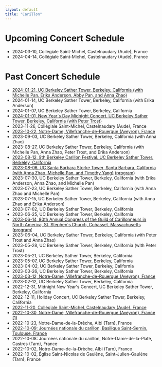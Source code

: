 ```yaml
---
layout: default
title: "Carillon"
---
```


Upcoming Concert Schedule
=========================
* 2024-03-10, Collégiale Saint-Michel, Castelnaudary (Aude), France
* 2024-04-14, Collégiale Saint-Michel, Castelnaudary (Aude), France

Past Concert Schedule
=====================

* [2024-01-21, UC Berkeley Sather Tower, Berkeley, California (with Michelle Pan, Erika Anderson, Abby Pan, and Anna Zhao)](https://www.instagram.com/reel/C2YDdU9yrUE/?utm_source=ig_web_copy_link&igsh=MzRlODBiNWFlZA==)
* 2024-01-14, UC Berkeley Sather Tower, Berkeley, California (with Erika Anderson)
* 2024-01-07, UC Berkeley Sather Tower, Berkeley, California
* [2024-01-01, New Year's Day Midnight Concert, UC Berkeley Sather Tower, Berkeley, California (with Peter Trost)](https://www.instagram.com/reel/C1laxQJr05Z/?utm_source=ig_web_copy_link&igsh=MzRlODBiNWFlZA==)
* 2023-11-26, Collégiale Saint-Michel, Castelnaudary (Aude), France
* [2023-10-22, Notre-Dame, Villefranche-de-Rouergue (Aveyron), France](http://amiscarillonvfr.blogspot.com/2023/10/concert-dimanche-22-octobre-15h-17h.html)
* 2023-09-03, UC Berkeley Sather Tower, Berkeley, California (with Anna Zhao)
* 2023-08-27, UC Berkeley Sather Tower, Berkeley, California (with Michelle Pan, Anna Zhao, Peter Trost, and Erika Anderson)
* [2023-08-12, 9th Berkeley Carillon Festival, UC Berkeley Sather Tower, Berkeley, California](https://bells.berkeley.edu/#events)
* [2023-08-06, UC Santa Barbara Storke Tower, Santa Barbara, California (with Anna Zhao, Michelle Pan, and Timothy Yang)](https://campuscalendar.ucsb.edu/event/summer_carillon_brunston_poon080623?utm_campaign=widget&utm_medium=widget&utm_source=UC+Santa+Barbara) ([program](../assets/2023-08-06_ucsb_recital_program_brunston_poon_and_berkeley_carillon_guild.pdf))
* 2023-07-30, UC Berkeley Sather Tower, Berkeley, California (with Erika Anderson, Anna Zhao, and Michelle Pan)
* 2023-07-23, UC Berkeley Sather Tower, Berkeley, California (with Anna Zhao and Michelle Pan)
* 2023-07-15, UC Berkeley Sather Tower, Berkeley, California (with Anna Zhao and Erika Anderson)
* 2023-07-02, UC Berkeley Sather Tower, Berkeley, California
* 2023-06-25, UC Berkeley Sather Tower, Berkeley, California
* [2023-06-14, 80th Annual Congress of the Guild of Carillonneurs in North America, St. Stephen's Church, Cohasset, Massachusetts](https://www.gcna.org/2023-Congress) ([program](https://www.gcna.org/resources/Documents/2023-Congress-Cohasset-Program-6_9_23_corrected.pdf))
* 2023-06-04, UC Berkeley Sather Tower, Berkeley, California (with Peter Trost and Anna Zhao)
* 2023-05-28, UC Berkeley Sather Tower, Berkeley, California (with Peter Trost)
* 2023-05-21, UC Berkeley Sather Tower, Berkeley, California
* 2023-05-07, UC Berkeley Sather Tower, Berkeley, California
* 2023-04-02, UC Berkeley Sather Tower, Berkeley, California
* 2023-03-26, UC Berkeley Sather Tower, Berkeley, California
* [2023-03-12, Notre-Dame, Villefranche-de-Rouergue (Aveyron), France](https://www.centrepresseaveyron.fr/2023/03/07/concert-de-carillon-avec-brunston-poon-carillonneur-americain-11044816.php)
* 2023-02-12, UC Berkeley Sather Tower, Berkeley, California
* 2022-12-31, Midnight New Year's Concert, UC Berkeley Sather Tower, Berkeley, California
* 2022-12-11, Holiday Concert, UC Berkeley Sather Tower, Berkeley, California
* [2022-11-20, Collégiale Saint-Michel, Castelnaudary (Aude), France](http://towerbells.org/data/FRCSTNSM.HTM)
* [2022-10-30, Notre-Dame, Villefranche-de-Rouergue (Aveyron), France](https://www.ladepeche.fr/2022/10/26/culture-prochain-concert-de-carillon-avec-brunston-poon-carillonneur-de-luniversite-de-berkeley-10763036.php) [(1)](https://villefranche-de-rouergue.fr/agenda/concert-de-carillon-3/)
* 2022-10-23, Notre-Dame-de-la-Drèche, Albi (Tarn), France
* [2022-10-09: Journées nationale du carillon, Basilique Saint-Sernin, Toulouse, France](https://actu.fr/occitanie/toulouse_31555/toulouse-voici-pourquoi-les-cloches-de-saint-sernin-vont-sonner-trois-quarts-d-heure-dimanche_54358170.html)
* 2022-10-08: Journées nationale du carillon, Notre-Dame-de-la-Platé, Castres (Tarn), France
* 2022-10-02, Notre-Dame-de-la-Drèche, Albi (Tarn), France
* 2022-10-02, Église Saint-Nicolas de Gaulène, Saint-Julien-Gaulène (Tarn), France
